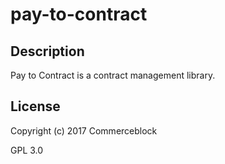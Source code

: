 # pay-to-contract

## Description

Pay to Contract is a contract management library.

## License

Copyright (c) 2017 Commerceblock

GPL 3.0
